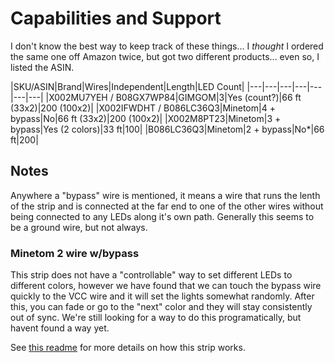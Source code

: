  # Capabilities and Support

I don't know the best way to keep track of these things... I *thought* I ordered the same one off Amazon twice, but got two different products... even so, I listed the ASIN.

|SKU/ASIN|Brand|Wires|Independent|Length|LED Count|
|---|---|---|---|---|---|---|
|X002MU7YEH / B08GX7WP84|GIMGOM|3|Yes (count?)|66 ft (33x2)|200 (100x2)|
|X002IFWDHT / B086LC36Q3|Minetom|4 + bypass|No|66 ft (33x2)|200 (100x2)|
|X002M8PT23|Minetom|3 + bypass|Yes (2 colors)|33 ft|100|
|B086LC36Q3|Minetom|2 + bypass|No*|66 ft|200|

## Notes

Anywhere a "bypass" wire is mentioned, it means a wire that runs the lenth of the strip and is connected at the far end to one of the other wires without being connected to any LEDs along it's own path. Generally this seems to be a ground wire, but not always.

### Minetom 2 wire w/bypass

This strip does not have a "controllable" way to set different LEDs to different colors, however we have found that we can touch the bypass wire quickly to the VCC wire and it will set the lights somewhat randomly. After this, you can fade or go to the "next" color and they will stay consistently out of sync. We're still looking for a way to do this programatically, but havent found a way yet.

See [this readme](Minetom_2wire.md) for more details on how this strip works.

